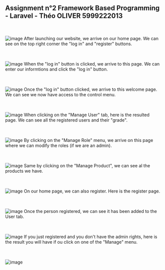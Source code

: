 ## Assignment n°2 Framework Based Programming - Laravel - Théo OLIVER 5999222013
<br></br>
![image](https://github.com/theo64oliver/Framework_based_prog_laravel_2/assets/94619213/87de8fe3-e149-476d-b2ab-335d0d7b7f46)
After launching our website, we arrive on our home page. We can see on the top right corner the "log in" and "register" buttons.

<br></br>
![image](https://github.com/theo64oliver/Framework_based_prog_laravel_2/assets/94619213/2753be5b-40d7-4a96-a3b1-86da4db9a489)
When the "log in" button is clicked, we arrive to this page. We can enter our informtions and click the "log in" button.

<br></br>
![image](https://github.com/theo64oliver/Framework_based_prog_laravel_2/assets/94619213/06fec978-0474-489a-af8e-fc27aba873b0)
Once the "log in" button clicked, we arrive to this welcome page. We can see we now have access to the control menu.

<br></br>
![image](https://github.com/theo64oliver/Framework_based_prog_laravel_2/assets/94619213/e263ab43-0873-437f-8eb2-39d328d122db)
When clicking on the "Manage User" tab, here is the resulted page. We can see all the registered users and their "grade".

<br></br>
![image](https://github.com/theo64oliver/Framework_based_prog_laravel_2/assets/94619213/ba45fc86-d763-4b5f-897f-6e1483e42790)
By clicking on the "Manage Role" menu, we arrive on this page where we can modify the roles (if we are an admin).

<br></br>
![image](https://github.com/theo64oliver/Framework_based_prog_laravel_2/assets/94619213/f9cd0f9c-0d41-4b95-8fd3-b4890edd8c98)
Same by clicking on the "Manage Product", we can see al the products we have.

<br></br>
![image](https://github.com/theo64oliver/Framework_based_prog_laravel_2/assets/94619213/79b62fe4-811a-4a5a-a27b-238d3a4d9e09)
On our home page, we can also register. Here is the register page.

<br></br>
![image](https://github.com/theo64oliver/Framework_based_prog_laravel_2/assets/94619213/38b89e84-d986-40e8-80e1-1bd3c6d5bf3a)
Once the person registered, we can see it has been added to the User tab. 

<br></br>
![image](https://github.com/theo64oliver/Framework_based_prog_laravel_2/assets/94619213/2dd5c2ed-7438-464d-b658-d1c1093a71c7)
If you just registered and you don't have the admin rights, here is the result you will have if ou click on one of the "Manage" menu.

<br></br>
![image](https://github.com/theo64oliver/Framework_based_prog_laravel_2/assets/94619213/bff7acb3-1acf-42ce-8c32-aeeebaf0e96e)
